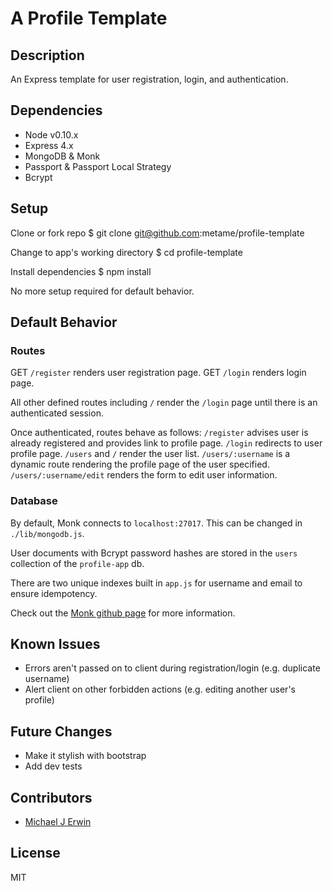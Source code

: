 # A Profile Template

## Description
An Express template for user registration, login, and authentication.

## Dependencies
* Node v0.10.x
* Express 4.x
* MongoDB & Monk
* Passport & Passport Local Strategy
* Bcrypt

## Setup
Clone or fork repo 
    $ git clone git@github.com:metame/profile-template

Change to app's working directory
    $ cd profile-template

Install dependencies 
    $ npm install

No more setup required for default behavior.

## Default Behavior
### Routes
GET `/register` renders user registration page.
GET `/login` renders login page.

All other defined routes including `/` render the `/login` page until there is an authenticated session.

Once authenticated, routes behave as follows:
`/register` advises user is already registered and provides link to profile page.
`/login` redirects to user profile page.
`/users` and `/` render the user list.
`/users/:username` is a dynamic route rendering the profile page of the user specified.
`/users/:username/edit` renders the form to edit user information.

### Database
By default, Monk connects to `localhost:27017`. This can be changed in `./lib/mongodb.js`.

User documents with Bcrypt password hashes are stored in the `users` collection of the `profile-app` db.

There are two unique indexes built in `app.js` for username and email to ensure idempotency.

Check out the [Monk github page](http://github.com/Automattic/monk) for more information.

## Known Issues
* Errors aren't passed on to client during registration/login (e.g. duplicate username)
* Alert client on other forbidden actions (e.g. editing another user's profile)

## Future Changes
* Make it stylish with bootstrap
* Add dev tests

## Contributors
* [Michael J Erwin](http://github.com/metame)

## License
MIT

